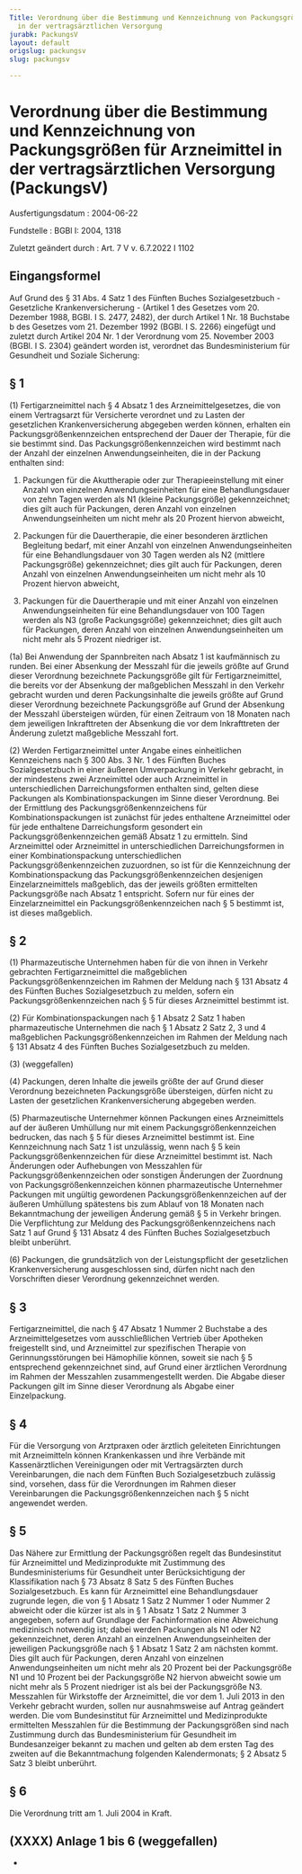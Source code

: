 ```yaml
---
Title: Verordnung über die Bestimmung und Kennzeichnung von Packungsgrößen für Arzneimittel
  in der vertragsärztlichen Versorgung
jurabk: PackungsV
layout: default
origslug: packungsv
slug: packungsv

---
```


# Verordnung über die Bestimmung und Kennzeichnung von Packungsgrößen für Arzneimittel in der vertragsärztlichen Versorgung (PackungsV)

Ausfertigungsdatum
:   2004-06-22

Fundstelle
:   BGBl I: 2004, 1318

Zuletzt geändert durch
:   Art. 7 V v. 6.7.2022 I 1102


## Eingangsformel

Auf Grund des § 31 Abs. 4 Satz 1 des Fünften Buches Sozialgesetzbuch -
Gesetzliche Krankenversicherung - (Artikel 1 des Gesetzes vom 20.
Dezember 1988, BGBl. I S. 2477, 2482), der durch Artikel 1 Nr. 18
Buchstabe b des Gesetzes vom 21. Dezember 1992 (BGBl. I S. 2266)
eingefügt und zuletzt durch Artikel 204 Nr. 1 der Verordnung vom 25.
November 2003 (BGBl. I S. 2304) geändert worden ist, verordnet das
Bundesministerium für Gesundheit und Soziale Sicherung:


## § 1

(1) Fertigarzneimittel nach § 4 Absatz 1 des Arzneimittelgesetzes, die
von einem Vertragsarzt für Versicherte verordnet und zu Lasten der
gesetzlichen Krankenversicherung abgegeben werden können, erhalten ein
Packungsgrößenkennzeichen entsprechend der Dauer der Therapie, für die
sie bestimmt sind. Das Packungsgrößenkennzeichen wird bestimmt nach
der Anzahl der einzelnen Anwendungseinheiten, die in der Packung
enthalten sind:

1.  Packungen für die Akuttherapie oder zur Therapieeinstellung mit einer
    Anzahl von einzelnen Anwendungseinheiten für eine Behandlungsdauer von
    zehn Tagen werden als N1 (kleine Packungsgröße) gekennzeichnet; dies
    gilt auch für Packungen, deren Anzahl von einzelnen
    Anwendungseinheiten um nicht mehr als 20 Prozent hiervon abweicht,


2.  Packungen für die Dauertherapie, die einer besonderen ärztlichen
    Begleitung bedarf, mit einer Anzahl von einzelnen Anwendungseinheiten
    für eine Behandlungsdauer von 30 Tagen werden als N2 (mittlere
    Packungsgröße) gekennzeichnet; dies gilt auch für Packungen, deren
    Anzahl von einzelnen Anwendungseinheiten um nicht mehr als 10 Prozent
    hiervon abweicht,


3.  Packungen für die Dauertherapie und mit einer Anzahl von einzelnen
    Anwendungseinheiten für eine Behandlungsdauer von 100 Tagen werden als
    N3 (große Packungsgröße) gekennzeichnet; dies gilt auch für Packungen,
    deren Anzahl von einzelnen Anwendungseinheiten um nicht mehr als 5
    Prozent niedriger ist.




(1a) Bei Anwendung der Spannbreiten nach Absatz 1 ist kaufmännisch zu
runden. Bei einer Absenkung der Messzahl für die jeweils größte auf
Grund dieser Verordnung bezeichnete Packungsgröße gilt für
Fertigarzneimittel, die bereits vor der Absenkung der maßgeblichen
Messzahl in den Verkehr gebracht wurden und deren Packungsinhalte die
jeweils größte auf Grund dieser Verordnung bezeichnete Packungsgröße
auf Grund der Absenkung der Messzahl übersteigen würden, für einen
Zeitraum von 18 Monaten nach dem jeweiligen Inkrafttreten der
Absenkung die vor dem Inkrafttreten der Änderung zuletzt maßgebliche
Messzahl fort.

(2) Werden Fertigarzneimittel unter Angabe eines einheitlichen
Kennzeichens nach § 300 Abs. 3 Nr. 1 des Fünften Buches
Sozialgesetzbuch in einer äußeren Umverpackung in Verkehr gebracht, in
der mindestens zwei Arzneimittel oder auch Arzneimittel in
unterschiedlichen Darreichungsformen enthalten sind, gelten diese
Packungen als Kombinationspackungen im Sinne dieser Verordnung. Bei
der Ermittlung des Packungsgrößenkennzeichens für
Kombinationspackungen ist zunächst für jedes enthaltene Arzneimittel
oder für jede enthaltene Darreichungsform gesondert ein
Packungsgrößenkennzeichen gemäß Absatz 1 zu ermitteln. Sind
Arzneimittel oder Arzneimittel in unterschiedlichen Darreichungsformen
in einer Kombinationspackung unterschiedlichen
Packungsgrößenkennzeichen zuzuordnen, so ist für die Kennzeichnung der
Kombinationspackung das Packungsgrößenkennzeichen desjenigen
Einzelarzneimittels maßgeblich, das der jeweils größten ermittelten
Packungsgröße nach Absatz 1 entspricht. Sofern nur für eines der
Einzelarzneimittel ein Packungsgrößenkennzeichen nach § 5 bestimmt
ist, ist dieses maßgeblich.


## § 2

(1) Pharmazeutische Unternehmen haben für die von ihnen in Verkehr
gebrachten Fertigarzneimittel die maßgeblichen
Packungsgrößenkennzeichen im Rahmen der Meldung nach § 131 Absatz 4
des Fünften Buches Sozialgesetzbuch zu melden, sofern ein
Packungsgrößenkennzeichen nach § 5 für dieses Arzneimittel bestimmt
ist.

(2) Für Kombinationspackungen nach § 1 Absatz 2 Satz 1 haben
pharmazeutische Unternehmen die nach § 1 Absatz 2 Satz 2, 3 und 4
maßgeblichen Packungsgrößenkennzeichen im Rahmen der Meldung nach §
131 Absatz 4 des Fünften Buches Sozialgesetzbuch zu melden.

(3) (weggefallen)

(4) Packungen, deren Inhalte die jeweils größte der auf Grund dieser
Verordnung bezeichneten Packungsgröße übersteigen, dürfen nicht zu
Lasten der gesetzlichen Krankenversicherung abgegeben werden.

(5) Pharmazeutische Unternehmer können Packungen eines Arzneimittels
auf der äußeren Umhüllung nur mit einem Packungsgrößenkennzeichen
bedrucken, das nach § 5 für dieses Arzneimittel bestimmt ist. Eine
Kennzeichnung nach Satz 1 ist unzulässig, wenn nach § 5 kein
Packungsgrößenkennzeichen für diese Arzneimittel bestimmt ist. Nach
Änderungen oder Aufhebungen von Messzahlen für
Packungsgrößenkennzeichen oder sonstigen Änderungen der Zuordnung von
Packungsgrößenkennzeichen können pharmazeutische Unternehmer Packungen
mit ungültig gewordenen Packungsgrößenkennzeichen auf der äußeren
Umhüllung spätestens bis zum Ablauf von 18 Monaten nach Bekanntmachung
der jeweiligen Änderung gemäß § 5 in Verkehr bringen. Die
Verpflichtung zur Meldung des Packungsgrößenkennzeichens nach Satz 1
auf Grund § 131 Absatz 4 des Fünften Buches Sozialgesetzbuch bleibt
unberührt.

(6) Packungen, die grundsätzlich von der Leistungspflicht der
gesetzlichen Krankenversicherung ausgeschlossen sind, dürfen nicht
nach den Vorschriften dieser Verordnung gekennzeichnet werden.


## § 3

Fertigarzneimittel, die nach § 47 Absatz 1 Nummer 2 Buchstabe a des
Arzneimittelgesetzes vom ausschließlichen Vertrieb über Apotheken
freigestellt sind, und Arzneimittel zur spezifischen Therapie von
Gerinnungsstörungen bei Hämophilie können, soweit sie nach § 5
entsprechend gekennzeichnet sind, auf Grund einer ärztlichen
Verordnung im Rahmen der Messzahlen zusammengestellt werden. Die
Abgabe dieser Packungen gilt im Sinne dieser Verordnung als Abgabe
einer Einzelpackung.


## § 4

Für die Versorgung von Arztpraxen oder ärztlich geleiteten
Einrichtungen mit Arzneimitteln können Krankenkassen und ihre Verbände
mit Kassenärztlichen Vereinigungen oder mit Vertragsärzten durch
Vereinbarungen, die nach dem Fünften Buch Sozialgesetzbuch zulässig
sind, vorsehen, dass für die Verordnungen im Rahmen dieser
Vereinbarungen die Packungsgrößenkennzeichen nach § 5 nicht angewendet
werden.


## § 5

Das Nähere zur Ermittlung der Packungsgrößen regelt das Bundesinstitut
für Arzneimittel und Medizinprodukte mit Zustimmung des
Bundesministeriums für Gesundheit unter Berücksichtigung der
Klassifikation nach § 73 Absatz 8 Satz 5 des Fünften Buches
Sozialgesetzbuch. Es kann für Arzneimittel eine Behandlungsdauer
zugrunde legen, die von § 1 Absatz 1 Satz 2 Nummer 1 oder Nummer 2
abweicht oder die kürzer ist als in § 1 Absatz 1 Satz 2 Nummer 3
angegeben, sofern auf Grundlage der Fachinformation eine Abweichung
medizinisch notwendig ist; dabei werden Packungen als N1 oder N2
gekennzeichnet, deren Anzahl an einzelnen Anwendungseinheiten der
jeweiligen Packungsgröße nach § 1 Absatz 1 Satz 2 am nächsten kommt.
Dies gilt auch für Packungen, deren Anzahl von einzelnen
Anwendungseinheiten um nicht mehr als 20 Prozent bei der Packungsgröße
N1 und 10 Prozent bei der Packungsgröße N2 hiervon abweicht sowie um
nicht mehr als 5 Prozent niedriger ist als bei der Packungsgröße N3.
Messzahlen für Wirkstoffe der Arzneimittel, die vor dem 1. Juli 2013
in den Verkehr gebracht wurden, sollen nur ausnahmsweise auf Antrag
geändert werden. Die vom Bundesinstitut für Arzneimittel und
Medizinprodukte ermittelten Messzahlen für die Bestimmung der
Packungsgrößen sind nach Zustimmung durch das Bundesministerium für
Gesundheit im Bundesanzeiger bekannt zu machen und gelten ab dem
ersten Tag des zweiten auf die Bekanntmachung folgenden
Kalendermonats; § 2 Absatz 5 Satz 3 bleibt unberührt.


## § 6

Die Verordnung tritt am 1. Juli 2004 in Kraft.


## (XXXX) Anlage 1 bis 6 (weggefallen)

-

